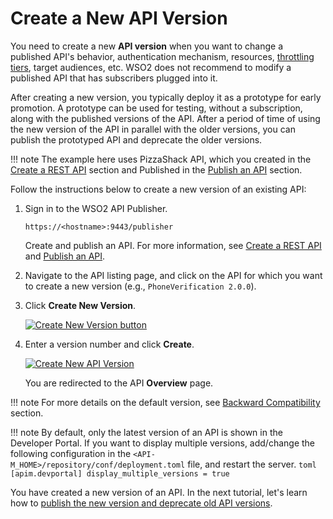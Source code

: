 # Create a New API Version

You need to create a new **API version** when you want to change a published API's behavior,
authentication mechanism, resources, [throttling tiers]({{base_path}}/learn/rate-limiting/introducing-throttling-use-cases/), target audiences, etc. WSO2 does not recommend to modify a published API that has subscribers plugged into it.

After creating a new version, you typically deploy it as a prototype for early promotion.
A prototype can be used for testing, without a subscription, along with the published versions of the API. After a period of time of using the new version of the API in parallel with the older versions, you can publish the prototyped API and deprecate the older versions.

!!! note
    The example here uses PizzaShack API, which you created in the
    [Create a REST API]({{base_path}}/learn/design-api/create-api/create-a-rest-api/) section and Published in the [Publish an API]({{base_path}}/learn/design-api/publish-api/publish-an-api/) section.

Follow the instructions below to create a new version of an existing API:

1.  Sign in to the WSO2 API Publisher.
     
     `https://<hostname>:9443/publisher` 
     
     Create and publish an API. For more information, see [Create a REST API]({{base_path}}/learn/design-api/create-api/create-a-rest-api/) and [Publish an API]({{base_path}}/learn/design-api/publish-api/publish-an-api/).

2.  Navigate to the API listing page, and click on the API for which you want to create a new version (e.g., `PhoneVerification 2.0.0`). 
                                        
3.  Click **Create New Version**.
     
     [![Create New Version button]({{base_path}}/assets/img/learn/create-new-version-button.png)]({{base_path}}/assets/img/learn/create-new-version-button.png)

4.  Enter a version number and click **Create**. 

     [![Create New API Version]({{base_path}}/assets/img/learn/create-new-api-version.png)]({{base_path}}/assets/img/learn/create-new-api-version.png)

     You are redirected to the API **Overview** page. 

!!! note
    For more details on the default version, see [Backward Compatibility]({{base_path}}/learn/design-api/api-versioning/backward-compatibility/) section.

!!! note
    By default, only the latest version of an API is shown in the Developer Portal. If you want to display multiple versions, add/change the following configuration in the `<API-M_HOME>/repository/conf/deployment.toml` file, and restart the server.
    ``` toml
       [apim.devportal]
       display_multiple_versions = true
    ```

You have created a new version of an API. In the next tutorial, let's learn how to
[publish the new version and deprecate old API versions]({{base_path}}/learn/design-api/api-versioning/deprecate-the-old-version/).

